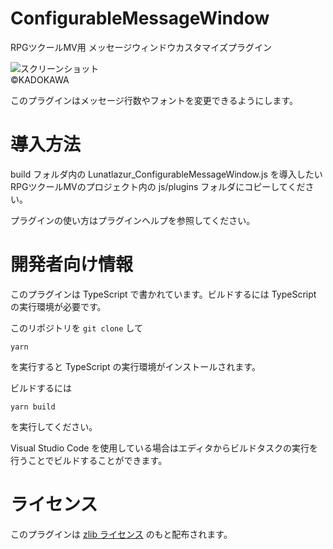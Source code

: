 # ConfigurableMessageWindow
RPGツクールMV用 メッセージウィンドウカスタマイズプラグイン

![スクリーンショット](./doc/configurable-message-window.jpg)\
©KADOKAWA

このプラグインはメッセージ行数やフォントを変更できるようにします。

# 導入方法
build フォルダ内の Lunatlazur_ConfigurableMessageWindow.js を導入したいRPGツクールMVのプロジェクト内の js/plugins フォルダにコピーしてください。

プラグインの使い方はプラグインヘルプを参照してください。

# 開発者向け情報

このプラグインは TypeScript で書かれています。ビルドするには TypeScript の実行環境が必要です。

このリポジトリを `git clone` して

```
yarn
```

を実行すると TypeScript の実行環境がインストールされます。

ビルドするには

```
yarn build
```

を実行してください。

Visual Studio Code を使用している場合はエディタからビルドタスクの実行を行うことでビルドすることができます。

# ライセンス
このプラグインは [zlib ライセンス](LISENCE) のもと配布されます。

[LISENCE]: https://github.com/Lunatlazur/rpgmakermv-plugins/blob/develop/packages/ConfigurableMessageWindow/LISENCE
